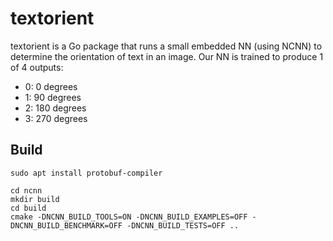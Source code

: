 # textorient

textorient is a Go package that runs a small embedded NN (using NCNN) to determine
the orientation of text in an image. Our NN is trained to produce 1 of 4 outputs:

- 0: 0 degrees
- 1: 90 degrees
- 2: 180 degrees
- 3: 270 degrees

## Build

```
sudo apt install protobuf-compiler
```

```
cd ncnn
mkdir build
cd build
cmake -DNCNN_BUILD_TOOLS=ON -DNCNN_BUILD_EXAMPLES=OFF -DNCNN_BUILD_BENCHMARK=OFF -DNCNN_BUILD_TESTS=OFF ..
```
